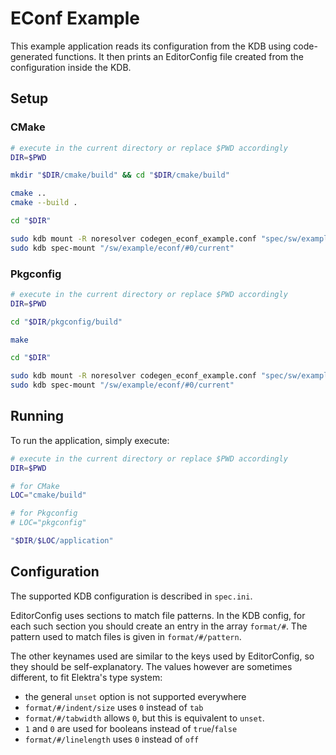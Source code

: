 # EConf Example

This example application reads its configuration from the KDB using code-generated functions.
It then prints an EditorConfig file created from the configuration inside the KDB.

## Setup

### CMake

```sh
# execute in the current directory or replace $PWD accordingly
DIR=$PWD

mkdir "$DIR/cmake/build" && cd "$DIR/cmake/build"

cmake ..
cmake --build .

cd "$DIR"

sudo kdb mount -R noresolver codegen_econf_example.conf "spec/sw/example/econf/#0/current" specload "app=$DIR/cmake/build/application"
sudo kdb spec-mount "/sw/example/econf/#0/current"
```

### Pkgconfig

```sh
# execute in the current directory or replace $PWD accordingly
DIR=$PWD

cd "$DIR/pkgconfig/build"

make

cd "$DIR"

sudo kdb mount -R noresolver codegen_econf_example.conf "spec/sw/example/econf/#0/current" specload "app=$DIR/pkgconfig/application"
sudo kdb spec-mount "/sw/example/econf/#0/current"
```

## Running

To run the application, simply execute:

```sh
# execute in the current directory or replace $PWD accordingly
DIR=$PWD

# for CMake
LOC="cmake/build"

# for Pkgconfig
# LOC="pkgconfig"

"$DIR/$LOC/application"
```

## Configuration

The supported KDB configuration is described in `spec.ini`.

EditorConfig uses sections to match file patterns. In the KDB config, for each such section you should
create an entry in the array `format/#`. The pattern used to match files is given in `format/#/pattern`.

The other keynames used are similar to the keys used by EditorConfig, so they should be self-explanatory.
The values however are sometimes different, to fit Elektra's type system:

- the general `unset` option is not supported everywhere
- `format/#/indent/size` uses `0` instead of `tab`
- `format/#/tabwidth` allows `0`, but this is equivalent to `unset`.
- `1` and `0` are used for booleans instead of `true`/`false`
- `format/#/linelength` uses `0` instead of `off`
